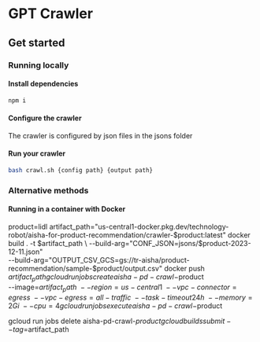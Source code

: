 # GPT Crawler

## Get started

### Running locally

#### Install dependencies

```sh
npm i
```

#### Configure the crawler

The crawler is configured by json files in the jsons folder

#### Run your crawler

```sh
bash crawl.sh {config path} {output path}
```

### Alternative methods

#### Running in a container with Docker

product=lidl
artifact_path="us-central1-docker.pkg.dev/technology-robot/aisha-for-product-recommendation/crawler-$product:latest"
docker build . -t $artifact_path \
    --build-arg="CONF_JSON=jsons/$product-2023-12-11.json" \
    --build-arg="OUTPUT_CSV_GCS=gs://tr-aisha/product-recommendation/sample-$product/output.csv"
docker push $artifact_path
gcloud run jobs create aisha-pd-crawl-$product \
    --image=$artifact_path \
    --region=us-central1 \
    --vpc-connector=egress \
    --vpc-egress=all-traffic \
    --task-timeout 24h \
    --memory=2Gi \
    --cpu=4
gcloud run jobs execute aisha-pd-crawl-$product

gcloud run jobs delete aisha-pd-crawl-$product
gcloud builds submit --tag=$artifact_path
